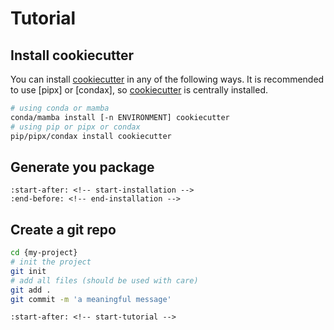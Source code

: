 <!-- markdownlint-disable MD053 -->

# Tutorial

[cookiecutter]: https://github.com/cookiecutter/cookiecutter

## Install cookiecutter

You can install [cookiecutter] in any of the following ways. It is recommended
to use [pipx] or [condax], so [cookiecutter] is centrally installed.

```bash
# using conda or mamba
conda/mamba install [-n ENVIRONMENT] cookiecutter
# using pip or pipx or condax
pip/pipx/condax install cookiecutter
```

## Generate you package

```{include} ../README.md
:start-after: <!-- start-installation -->
:end-before: <!-- end-installation -->
```

## Create a git repo

```bash
cd {my-project}
# init the project
git init
# add all files (should be used with care)
git add .
git commit -m 'a meaningful message'
```

```{include} ../CONTRIBUTING.md
:start-after: <!-- start-tutorial -->
```

